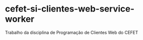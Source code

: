 # cefet-si-clientes-web-service-worker
Trabalho da disciplina de Programação de Clientes Web do CEFET
